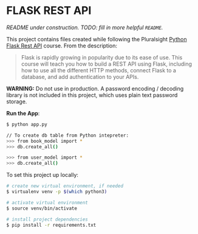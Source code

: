 # FLASK REST API

_README under construction._
_TODO: fill in more helpful `README`._

This project contains files created while following the Pluralsight [Python Flask Rest API](https://app.pluralsight.com/library/courses/python-flask-rest-api/table-of-contents) course.  From the description:

> Flask is rapidly growing in popularity due to its ease of use. This course will teach you how to build a REST API using Flask, including how to use all the different HTTP methods, connect Flask to a database, and add authentication to your APIs.

**WARNING:** Do not use in production.  A password encoding / decoding library is not included in this project, which uses plain text password storage.

**Run the App**:
```bash
$ python app.py
```

```bash
// To create db table from Python intepreter:
>>> from book_model import *
>>> db.create_all()

>>> from user_model import *
>>> db.create_all()
```

To set this project up locally:

```bash
# create new virtual environment, if needed
$ virtualenv venv -p $(which python3)

# activate virtual environment
$ source venv/bin/activate

# install project dependencies
$ pip install -r requirements.txt
